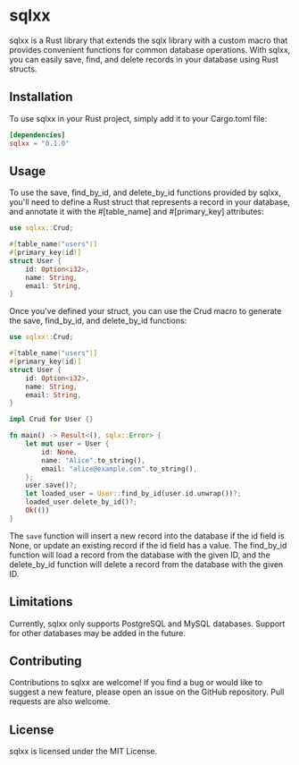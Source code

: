 sqlxx
=====

sqlxx is a Rust library that extends the sqlx library with a custom macro that provides convenient functions for common database operations. With sqlxx, you can easily save, find, and delete records in your database using Rust structs.

## Installation

To use sqlxx in your Rust project, simply add it to your Cargo.toml file:

```toml
[dependencies]
sqlxx = "0.1.0"
```

## Usage

To use the save, find_by_id, and delete_by_id functions provided by sqlxx, you'll need to define a Rust struct that represents a record in your database, and annotate it with the #[table_name] and #[primary_key] attributes:

```rust
use sqlxx::Crud;

#[table_name("users")]
#[primary_key(id)]
struct User {
    id: Option<i32>,
    name: String,
    email: String,
}
```

Once you've defined your struct, you can use the Crud macro to generate the save, find_by_id, and delete_by_id functions:

```rust
use sqlxx::Crud;

#[table_name("users")]
#[primary_key(id)]
struct User {
    id: Option<i32>,
    name: String,
    email: String,
}

impl Crud for User {}

fn main() -> Result<(), sqlx::Error> {
    let mut user = User {
        id: None,
        name: "Alice".to_string(),
        email: "alice@example.com".to_string(),
    };
    user.save()?;
    let loaded_user = User::find_by_id(user.id.unwrap())?;
    loaded_user.delete_by_id()?;
    Ok(())
}
```

The `save` function will insert a new record into the database if the id field is None, or update an existing record if the id field has a value. The find_by_id function will load a record from the database with the given ID, and the delete_by_id function will delete a record from the database with the given ID.

## Limitations

Currently, sqlxx only supports PostgreSQL and MySQL databases. Support for other databases may be added in the future.

## Contributing

Contributions to sqlxx are welcome! If you find a bug or would like to suggest a new feature, please open an issue on the GitHub repository. Pull requests are also welcome.

## License

sqlxx is licensed under the MIT License.
